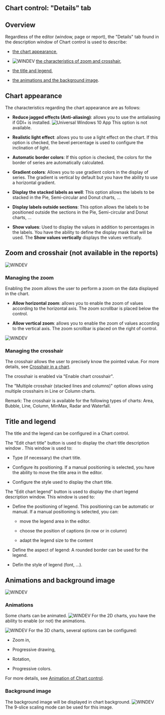 


## Chart control: "Details" tab
			



<a name="NOTE1"></a>
<a name="NOTE1_1"></a>


## Overview
<a name="overview_ELTTEXTE000313"></a>
Regardless of the editor (window, page or report), the "Details" tab found in the description window of Chart control is used to describe: 

- [the chart appearance](#NOTE2_1),

- ![WINDEV](https://doc.pcsoft.fr/ext/images/us/WD.png) [the characteristics of zoom and crosshair](#NOTE3_1),

- [the title and legend](#NOTE4_1),

- [the animations and the background image](#NOTE5_1). 






<a name="NOTE2"></a>
<a name="NOTE2_1"></a>


## Chart appearance
<a name="chart_appearance_ELTTEXTE000337"></a>
The characteristics regarding the chart appearance are as follows: 

- **Reduce jagged effects (Anti-aliasing)**: allows you to use the antialiasing if GDI+ is installed. 
	![Universal Windows 10 App](https://doc.pcsoft.fr/ext/images/us/UNIVERSALAPP.png) This option is not available.

- **Realistic light effect**: allows you to use a light effect on the chart. If this option is checked, the bevel percentage is used to configure the inclination of light. 
	

- **Automatic border colors**: If this option is checked, the colors for the border of series are automatically calculated. 

- **Gradient colors**: Allows you to use gradient colors in the display of series. The gradient is vertical by default but you have the ability to use a horizontal gradient. 

- **Display the stacked labels as well**: This option allows the labels to be stacked in the Pie, Semi-circular and Donut charts, ... 
	

- **Display labels outside sections**: This option allows the labels to be positioned outside the sections in the Pie, Semi-circular and Donut charts, ... 
	

- **Show values**: Used to display the values in addition to percentages in the labels. You have the ability to define the display mask that will be used. 
	The **Show values vertically** displays the values vertically.




<a name="NOTE3"></a>
<a name="NOTE3_1"></a>


## Zoom and crosshair (not available in the reports)
<a name="zoom_and_crosshair_not_available_the_reports_ELTTEXTE000361"></a>
![WINDEV](https://doc.pcsoft.fr/ext/images/us/WD.png) 

### Managing the zoom
<a name="managing_the_zoom_ELTPARAGRAPHE000118"></a>

Enabling the zoom allows the user to perform a zoom on the data displayed in the chart.

- **Allow horizontal zoom**: allows you to enable the zoom of values according to the horizontal axis. The zoom scrollbar is placed below the control. 

- **Allow vertical zoom**: allows you to enable the zoom of values according to the vertical axis. The zoom scrollbar is placed on the right of control. 



![WINDEV](https://doc.pcsoft.fr/ext/images/us/WD.png) 

### Managing the crosshair
<a name="managing_the_crosshair_ELTPARAGRAPHE000136"></a>

The crosshair allows the user to precisely know the pointed value. For more details, see [Crosshair in a chart](../WDChamp/3042078.md). 

The crosshair is enabled via "Enable chart crosshair".

The "Multiple crosshair (stacked lines and columns)" option allows using multiple crosshairs in Line or Column charts.

Remark: The crosshair is available for the following types of charts: Area, Bubble, Line, Column, MinMax, Radar and Waterfall.

<a name="NOTE4"></a>
<a name="NOTE4_1"></a>


## Title and legend
<a name="title_and_legend_ELTTEXTE000391"></a>
The title and the legend can be configured in a Chart control. 

The "Edit chart title" button is used to display the chart title description window . This window is used to: 

- Type (if necessary) the chart title. 

- Configure its positioning. If a manual positioning is selected, you have the ability to move the title area in the editor. 

- Configure the style used to display the chart title. 




The "Edit chart legend" button is used to display the chart legend description window. This window is used to: 

- Define the positioning of legend. 
	This positioning can be automatic or manual. 
	If a manual positioning is selected, you can: 

	- move the legend area in the editor. 

	- choose the position of captions (in row or in column)

	- adapt the legend size to the content




- Define the aspect of legend: A rounded border can be used for the legend. 

- Defin the style of legend (font, ...). 




<a name="NOTE5"></a>
<a name="NOTE5_1"></a>


## Animations and background image
<a name="animations_and_background_image_ELTTEXTE000415"></a>
![WINDEV](https://doc.pcsoft.fr/ext/images/us/WD.png) 

### Animations
<a name="animations_ELTPARAGRAPHE000199"></a>Some charts can be animated. 
![WINDEV](https://doc.pcsoft.fr/ext/images/us/WD.png) For the 2D charts, you have the ability to enable (or not) the animations. 

![WINDEV](https://doc.pcsoft.fr/ext/images/us/WD.png) For the 3D charts, several options can be configured: 

- Zoom in,

- Progressive drawing,

- Rotation,

- Progressive colors. 




For more details, see [Animation of Chart control](../WDChamp/1013296.md). 


### Background image
<a name="background_image_ELTPARAGRAPHE000230"></a>The background image will be displayed in chart background. 
![WINDEV](https://doc.pcsoft.fr/ext/images/us/WD.png) The 9-slice scaling mode can be used for this image. 

<a name="NOTE6"></a>
<a name="NOTE6_1"></a>

